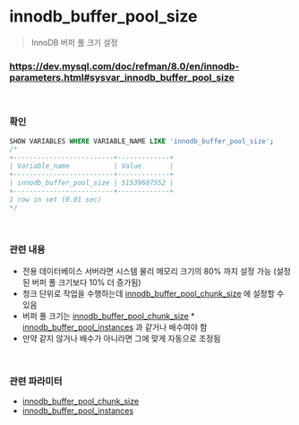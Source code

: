 innodb_buffer_pool_size
===
>InnoDB 버퍼 풀 크기 설정

### https://dev.mysql.com/doc/refman/8.0/en/innodb-parameters.html#sysvar_innodb_buffer_pool_size

<br>

### 확인
```sql
SHOW VARIABLES WHERE VARIABLE_NAME LIKE 'innodb_buffer_pool_size';
/*
+-------------------------+-------------+
| Variable_name           | Value       |
+-------------------------+-------------+
| innodb_buffer_pool_size | 51539607552 |
+-------------------------+-------------+
1 row in set (0.01 sec)
*/
```

<br>

### 관련 내용
* 전용 데이터베이스 서버라면 시스템 물리 메모리 크기의 80% 까지 설정 가능 (설정된 버퍼 풀 크기보다 10% 더 증가됨)
* 청크 단위로 작업을 수행하는데 [innodb_buffer_pool_chunk_size](./innodb_buffer_pool_chunk_size.md) 에 설정할 수 있음
* 버퍼 풀 크기는 [innodb_buffer_pool_chunk_size](./innodb_buffer_pool_chunk_size.md) * [innodb_buffer_pool_instances](./innodb_buffer_pool_instances.md) 과 같거나 배수여야 함
* 만약 같지 않거나 배수가 아니라면 그에 맞게 자동으로 조정됨

<br>

### 관련 파라미터
* [innodb_buffer_pool_chunk_size](./innodb_buffer_pool_chunk_size.md)
* [innodb_buffer_pool_instances](./innodb_buffer_pool_instances.md)

<br>
